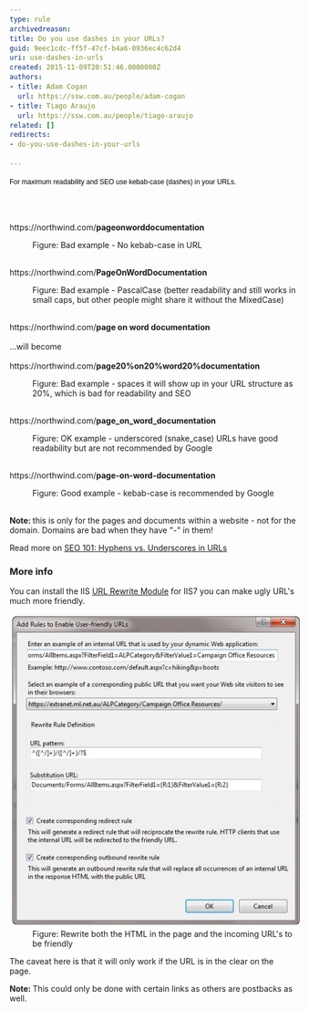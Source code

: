 ```yaml
---
type: rule
archivedreason: 
title: Do you use dashes in your URLs?
guid: 9eec1cdc-ff5f-47cf-b4a6-0936ec4c62d4
uri: use-dashes-in-urls
created: 2015-11-09T20:51:46.0000000Z
authors:
- title: Adam Cogan
  url: https://ssw.com.au/people/adam-cogan
- title: Tiago Araujo
  url: https://ssw.com.au/people/tiago-araujo
related: []
redirects:
- do-you-use-dashes-in-your-urls

---
```



<p><span style="color:#000000;font-family:verdana, sans-serif;font-size:12px;line-height:16.8px;">​​​For maximum readability and SEO use kebab-case (dashes) in your URLs. ​</span></p>
<br><excerpt class='endintro'></excerpt><br>
<p class="ssw15-rteElement-GreyBox">https://northwind.com/<b>pageonworddocumentation</b></p><dd class="ssw15-rteElement-FigureBad"> Figure: Bad example - No kebab-case in URL <br><br></dd><p class="ssw15-rteElement-GreyBox">https://northwind.com/<b>PageOnWordDocumentation</b></p><dd class="ssw15-rteElement-FigureBad"> Figure: Bad example - PascalCase (better readability and still works in small caps, but other people might share it without the MixedCase)<br><br></dd><p class="ssw15-rteElement-GreyBox">https://northwind.com/<b>page on word documentation</b><br><br>...will become<br><br> https://northwind.com/<b>page20%on20%word20%documentation</b></p><dd class="ssw15-rteElement-FigureBad"> Figure: Bad example - spaces it will show up in your URL structure as 20%, which is bad for readability and SEO<br><br></dd><p class="ssw15-rteElement-GreyBox">https://northwind.com/<b>page_on_word_documentation</b></p><dd class="ssw15-rteElement-FigureNormal"> Figure: OK​ example - underscored (snake_case) URLs have good readability but are not recommended by Google<br><br></dd><p class="ssw15-rteElement-GreyBox">https://northwind.com/<b>page-on-word-documentation</b></p><dd class="ssw15-rteElement-FigureGood">Figure: Good example - kebab-case is recommended by Google<br><br></dd><p class="ssw15-rteElement-P"> 
   <b>Note: </b>this is only for the pages and documents within a website - not for the domain. Domains are bad when they have "-" in them!<br></p><p class="ssw15-rteElement-P">Read more on <a href="https://www.seomechanic.com/seo-101-hyphens-underscores-_-urls/">SEO 101: Hyphens vs. Underscores in URLs</a><br></p><h3>More info​</h3><p>You can install the IIS <a href="http://learn.iis.net/page.aspx/460/using-the-url-rewrite-module/">URL Rewrite Module</a> for IIS7 you can make ugly URL's much more friendly.</p><dl class="image"><dt><img src="friendly-url-rule.jpg" alt="Rewrite the HTML" style="margin:5px;" /></dt><dd>Figure: Rewrite both the HTML in the page and the incoming URL's to be friendly</dd></dl><p>The caveat here is that it will only work if the URL is in the clear on the page.</p><p class="ssw15-rteElement-P"><strong>Note: </strong>This could only be done with certain links as others are postbacks as well.​​</p>


